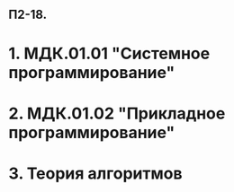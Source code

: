 ## П2-18. 
# 1. МДК.01.01 "Системное программирование"
# 2. МДК.01.02 "Прикладное программирование"
# 3. Теория алгоритмов
